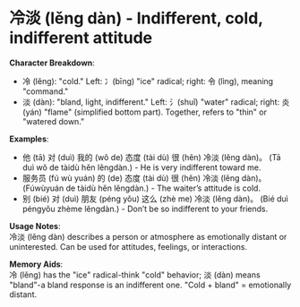 # **冷淡 (lěng dàn) - Indifferent, cold, indifferent attitude**

**Character Breakdown**:  
- 冷 (lěng): "cold." Left: 冫(bīng) "ice" radical; right: 令 (lìng), meaning "command."  
- 淡 (dàn): "bland, light, indifferent." Left: 氵(shuǐ) "water" radical; right: 炎 (yán) "flame" (simplified bottom part). Together, refers to "thin" or "watered down."

**Examples**:  
- 他 (tā) 对 (duì) 我的 (wǒ de) 态度 (tài dù) 很 (hěn) 冷淡 (lěng dàn)。 (Tā duì wǒ de tàidù hěn lěngdàn.) - He is very indifferent toward me.  
- 服务员 (fú wù yuán) 的 (de) 态度 (tài dù) 很 (hěn) 冷淡 (lěng dàn)。 (Fúwùyuán de tàidù hěn lěngdàn.) - The waiter’s attitude is cold.  
- 别 (bié) 对 (duì) 朋友 (péng yǒu) 这么 (zhè me) 冷淡 (lěng dàn)。 (Bié duì péngyǒu zhème lěngdàn.) - Don’t be so indifferent to your friends.

**Usage Notes**:  
冷淡 (lěng dàn) describes a person or atmosphere as emotionally distant or uninterested. Can be used for attitudes, feelings, or interactions.

**Memory Aids**:  
冷 (lěng) has the "ice" radical-think "cold" behavior; 淡 (dàn) means "bland"-a bland response is an indifferent one. "Cold + bland" = emotionally distant.